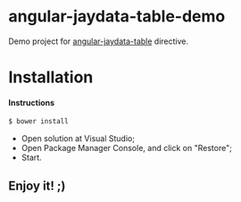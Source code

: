 # angular-jaydata-table-demo
Demo project for [angular-jaydata-table](https://github.com/gabrielsimplicio/angular-jaydata-table/) directive.

# Installation

#### Instructions

```sh
$ bower install 
```

- Open solution at Visual Studio;
- Open Package Manager Console, and click on "Restore";
- Start.

## Enjoy it! ;)